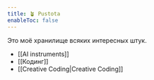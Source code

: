 ```yaml
---
title: 🪴 Pustota 
enableToc: false
---
```


Это моё хранилище всяких интересных штук.

- [[AI instruments]]
- [[Кодинг]]
- [[Creative Coding|Creative Coding]]


